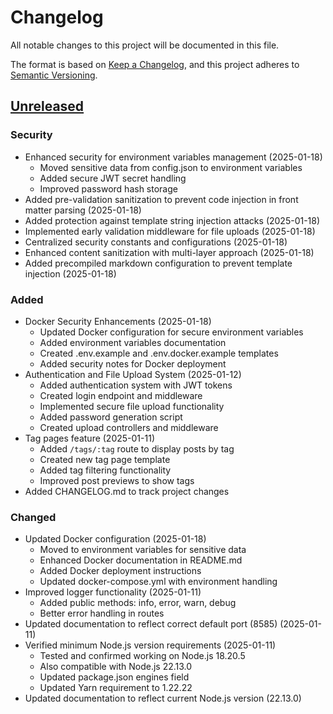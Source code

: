 # Changelog

All notable changes to this project will be documented in this file.

The format is based on [Keep a Changelog](https://keepachangelog.com/en/1.0.0/),
and this project adheres to [Semantic Versioning](https://semver.org/spec/v2.0.0.html).

## [Unreleased]

### Security
- Enhanced security for environment variables management (2025-01-18)
  - Moved sensitive data from config.json to environment variables
  - Added secure JWT secret handling
  - Improved password hash storage
- Added pre-validation sanitization to prevent code injection in front matter parsing (2025-01-18)
- Added protection against template string injection attacks (2025-01-18)
- Implemented early validation middleware for file uploads (2025-01-18)
- Centralized security constants and configurations (2025-01-18)
- Enhanced content sanitization with multi-layer approach (2025-01-18)
- Added precompiled markdown configuration to prevent template injection (2025-01-18)

### Added
- Docker Security Enhancements (2025-01-18)
  - Updated Docker configuration for secure environment variables
  - Added environment variables documentation
  - Created .env.example and .env.docker.example templates
  - Added security notes for Docker deployment
- Authentication and File Upload System (2025-01-12)
  - Added authentication system with JWT tokens
  - Created login endpoint and middleware
  - Implemented secure file upload functionality
  - Added password generation script
  - Created upload controllers and middleware
- Tag pages feature (2025-01-11)
  - Added `/tags/:tag` route to display posts by tag
  - Created new tag page template
  - Added tag filtering functionality
  - Improved post previews to show tags
- Added CHANGELOG.md to track project changes

### Changed
- Updated Docker configuration (2025-01-18)
  - Moved to environment variables for sensitive data
  - Enhanced Docker documentation in README.md
  - Added Docker deployment instructions
  - Updated docker-compose.yml with environment handling
- Improved logger functionality (2025-01-11)
  - Added public methods: info, error, warn, debug
  - Better error handling in routes
- Updated documentation to reflect correct default port (8585) (2025-01-11)
- Verified minimum Node.js version requirements (2025-01-11)
  - Tested and confirmed working on Node.js 18.20.5
  - Also compatible with Node.js 22.13.0
  - Updated package.json engines field
  - Updated Yarn requirement to 1.22.22
- Updated documentation to reflect current Node.js version (22.13.0)

[Unreleased]: https://github.com/imigueldiaz/zephyr-md/compare/main...HEAD
